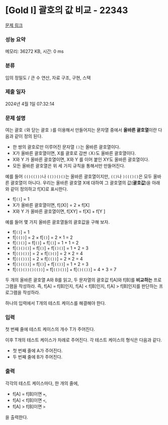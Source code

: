 # [Gold I] 괄호의 값 비교 - 22343 

[문제 링크](https://www.acmicpc.net/problem/22343) 

### 성능 요약

메모리: 36272 KB, 시간: 0 ms

### 분류

임의 정밀도 / 큰 수 연산, 자료 구조, 구현, 스택

### 제출 일자

2024년 4월 1일 07:32:14

### 문제 설명

<p>여는 괄호 <code>(</code>와 닫는 괄호 <code>)</code>를 이용해서 만들어지는 문자열 중에서 <strong>올바른 괄호열</strong>이란 다음과 같이 정의 된다.</p>

<ul>
	<li>한 쌍의 괄호로만 이루어진 문자열 <code>()</code>는 올바른 괄호열이다.</li>
	<li>X가 올바른 괄호열이면, X를 괄호로 감싼 <code>(</code>X<code>)</code>도 올바른 괄호열이다.</li>
	<li>X와 Y 가 올바른 괄호열이면, X와 Y 를 이어 붙인 XY도 올바른 괄호열이다.</li>
	<li>모든 올바른 괄호열은 위 세 가지 규칙을 통해서만 만들어진다.</li>
</ul>

<p>예를 들어 <code>(()(()))</code>나 <code>(())()()</code>는 올바른 괄호열이지만, <code>(()</code>나 <code>)((()()</code>은 모두 올바른 괄호열이 아니다. 우리는 올바른 괄호열 X에 대하여 그 괄호열의 값(<strong>괄호값</strong>)을 아래와 같이 정의하고 f[X]로 표시한다.</p>

<ul>
	<li>f[<code>()</code>] = 1</li>
	<li>X가 올바른 괄호열이면, f[(X)] = 2 × f[X]</li>
	<li>X와 Y 가 올바른 괄호열이면, f[XY] = f[X] + f[Y ]</li>
</ul>

<p>예를 들어 몇 가지 올바른 괄호열들의 괄호값을 구해 보자.</p>

<ul>
	<li>f[<code>()</code>] = 1</li>
	<li>f[<code>(())</code>] = 2 × f[<code>()</code>] = 2 × 1 = 2</li>
	<li>f[<code>()()</code>] = f[<code>()</code>] + f[<code>()</code>] = 1 + 1 = 2</li>
	<li>f[<code>()()()</code>] = f[<code>()</code>] + f[<code>()()</code>] = 1 + 2 = 3</li>
	<li>f[<code>(()())</code>] = 2 × f[<code>()()</code>] = 2 × 2 = 4</li>
	<li>f[<code>((()))</code>] = 2 × f[<code>(())</code>] = 2 × 2 = 4</li>
	<li>f[<code>()(())</code>] = f[<code>()</code>] + f[<code>(())</code>] = 1 + 2 = 3</li>
	<li>f[<code>(()())()(())</code>] = f[<code>(()())</code>] + f[<code>()(())</code>] = 4 + 3 = 7</li>
</ul>

<p>두 개의 올바른 괄호열 A와 B를 읽고, 두 문자열의 괄호값 f[A]와 f[B]를 <strong>비교하는</strong> 프로그램을 작성하라. 즉, f[A] = f[B]인지, f[A] < f[B]인지, f[A] > f[B]인지를 판단하는 프로그램을 작성하라.</p>

<p>하나의 입력에서 T개의 테스트 케이스를 해결해야 한다.</p>

### 입력 

 <p>첫 번째 줄에 테스트 케이스의 개수 T가 주어진다.</p>

<p>이후 T개의 테스트 케이스가 차례로 주어진다. 각 테스트 케이스의 형식은 다음과 같다.</p>

<ul>
	<li>첫 번째 줄에 A가 주어진다.</li>
	<li>두 번째 줄에 B가 주어진다.</li>
</ul>

### 출력 

 <p>각각의 테스트 케이스마다, 한 개의 줄에,</p>

<ul>
	<li>f[A] = f[B]이면 <code>=</code>,</li>
	<li>f[A] < f[B]이면 <code><</code>,</li>
	<li>f[A] > f[B]이면 <code>></code></li>
</ul>

<p>을 출력한다.</p>

